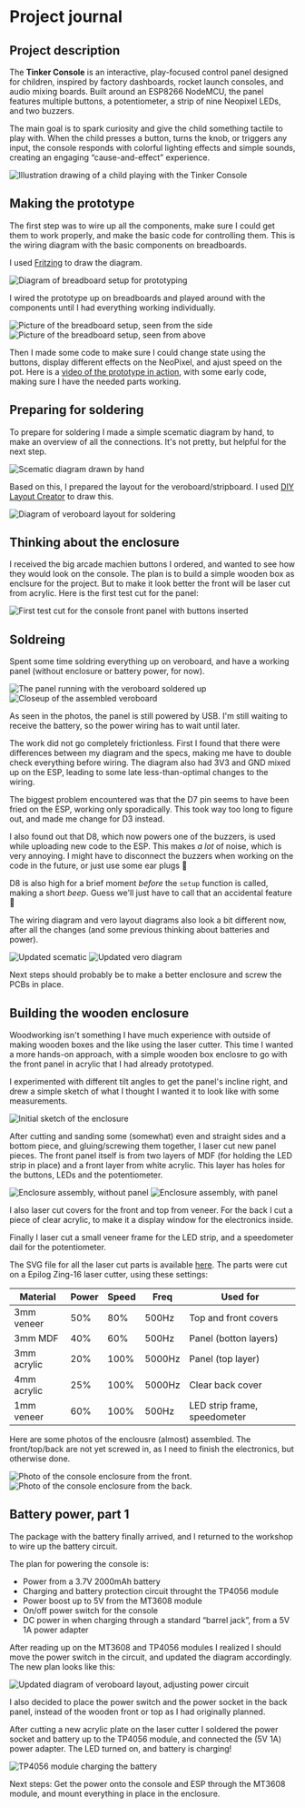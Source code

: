 # Project journal

## Project description

The **Tinker Console** is an interactive, play-focused control panel designed for children, inspired by factory dashboards, rocket launch consoles, and audio mixing boards. Built around an ESP8266 NodeMCU, the panel features multiple buttons, a potentiometer, a strip of nine Neopixel LEDs, and two buzzers.

The main goal is to spark curiosity and give the child something tactile to play with. When the child presses a button, turns the knob, or triggers any input, the console responds with colorful lighting effects and simple sounds, creating an engaging “cause-and-effect” experience.

![Illustration drawing of a child playing with the Tinker Console](/docs/pics/illustration.png)

## Making the prototype

The first step was to wire up all the components, make sure I could get them to work properly, and make the basic code for controlling them. This is the wiring diagram with the basic components on breadboards.

I used [Fritzing](https://fritzing.org/) to draw the diagram.

![Diagram of breadboard setup for prototyping](/docs/diagrams/breadboard.png)

I wired the prototype up on breadboards and played around with the components until I had everything working individually.

![Picture of the breadboard setup, seen from the side](/docs/pics/breadboard-side.jpg)
![Picture of the breadboard setup, seen from above](/docs/pics/breadboard-over.jpg)

Then I made some code to make sure I could change state using the buttons, display different effects on the NeoPixel, and ajust speed on the pot.
Here is a [video of the prototype in action](https://github.com/kvalle/tinker-console/raw/refs/heads/main/docs/pics/breadboard-prototype.m4v), with some early code, making sure I have the needed parts working.

## Preparing for soldering

To prepare for soldering I made a simple scematic diagram by hand, to make an overview of all the connections. It's not pretty, but helpful for the next step.

![Scematic diagram drawn by hand](/docs/diagrams/scematic-v1.png)

Based on this, I prepared the layout for the veroboard/stripboard. I used [DIY Layout Creator](https://github.com/bancika/diy-layout-creator) to draw this.

![Diagram of veroboard layout for soldering](/docs/diagrams/vero-v1.png)

## Thinking about the enclosure

I received the big arcade machien buttons I ordered, and wanted to see how they would look on the console. The plan is to build a simple wooden box as enclsure for the project. But to make it look better the front will be laser cut from acrylic. Here is the first test cut for the panel:

![First test cut for the console front panel with buttons inserted](/docs/pics/front-panel-prototype.jpg)

## Soldreing

Spent some time soldring everything up on veroboard, and have a working panel (without enclosure or battery power, for now).

![The panel running with the veroboard soldered up](/docs/pics/first-hookup-with-veroboard.jpg)
![Closeup of the assembled veroboard](/docs/pics/closeup-of-soldered-veroboard.jpg)

As seen in the photos, the panel is still powered by USB. I'm still waiting to receive the battery, so the power wiring has to wait until later.

The work did not go completely frictionless. First I found that there were differences between my diagram and the specs, making me have to double check everything before wiring. The diagram also had 3V3 and GND mixed up on the ESP, leading to some late less-than-optimal changes to the wiring.

The biggest problem encountered was that the D7 pin seems to have been fried on the ESP, working only sporadically. This took way too long to figure out, and made me change for D3 instead.

I also found out that D8, which now powers one of the buzzers, is used while uploading new code to the ESP. This makes _a lot_ of noise, which is very annoying. I might have to disconnect the buzzers when working on the code in the future, or just use some ear plugs 🙉

D8 is also high for a brief moment _before_ the `setup` function is called, making a short _beep_. Guess we'll just have to call that an accidental feature 🤷

The wiring diagram and vero layout diagrams also look a bit different now, after all the changes (and some previous thinking about batteries and power).

![Updated scematic](/docs/diagrams/scematic-v2.png)
![Updated vero diagram](/docs/diagrams/vero-v2.png)

Next steps should probably be to make a better enclosure and screw the PCBs in place.

## Building the wooden enclosure

Woodworking isn't something I have much experience with outside of making wooden boxes and the like using the laser cutter. This time I wanted a more hands-on approach, with a simple wooden box enclosre to go with the front panel in acrylic that I had already prototyped.

I experimented with different tilt angles to get the panel's incline right, and drew a simple sketch of what I thought I wanted it to look like with some measurements.

![Initial sketch of the enclosure](/docs/pics/enclosure-sketch.png)

After cutting and sanding some (somewhat) even and straight sides and a bottom piece, and gluing/screwing them together, I laser cut new panel pieces. The front panel itself is from two layers of MDF (for holding the LED strip in place) and a front layer from white acrylic. This layer has holes for the buttons, LEDs and the potentiometer.

![Enclosure assembly, without panel](/docs/pics/enclosure-box-1.jpg)
![Enclosure assembly, with panel](/docs/pics/enclosure-box-2.jpg)

I also laser cut covers for the front and top from veneer. For the back I cut a piece of clear acrylic, to make it a display window for the electronics inside.

Finally I laser cut a small veneer frame for the LED strip, and a speedometer dail for the potentiometer.

The SVG file for all the laser cut parts is available [here](/lasercutter/enclosure.svg). The parts were cut on a Epilog Zing-16 laser cutter, using these settings:

| Material    | Power | Speed | Freq   | Used for                     |
| ----------- | ----- | ----- | ------ | ---------------------------- |
| 3mm veneer  | 50%   | 80%   | 500Hz  | Top and front covers         |
| 3mm MDF     | 40%   | 60%   | 500Hz  | Panel (botton layers)        |
| 3mm acrylic | 20%   | 100%  | 5000Hz | Panel (top layer)            |
| 4mm acrylic | 25%   | 100%  | 5000Hz | Clear back cover             |
| 1mm veneer  | 60%   | 100%  | 500Hz  | LED strip frame, speedometer |

Here are some photos of the enclousre (almost) assembled. The front/top/back are not yet screwed in, as I need to finish the electronics, but otherwise done.

![Photo of the console enclosure from the front.](/docs/pics/enclosure-assembled-front.jpg)
![Photo of the console enclosure from the back.](/docs/pics/enclosure-assembled-back.jpg)

## Battery power, part 1

The package with the battery finally arrived, and I returned to the workshop to wire up the battery circuit.

The plan for powering the console is:

- Power from a 3.7V 2000mAh battery
- Charging and battery protection circuit throught the TP4056 module
- Power boost up to 5V from the MT3608 module
- On/off power switch for the console
- DC power in when charging through a standard “barrel jack”, from a 5V 1A power adapter

After reading up on the MT3608 and TP4056 modules I realized I should move the power switch in the circuit, and updated the diagram accordingly. The new plan looks like this:

![Updated diagram of veroboard layout, adjusting power circuit](/docs/diagrams/vero-v3.png)

I also decided to place the power switch and the power socket in the back panel, instead of the wooden front or top as I had originally planned.

After cutting a new acrylic plate on the laser cutter I soldered the power socket and battery up to the TP4056 module, and connected the (5V 1A) power adapter. The LED turned on, and battery is charging!

![TP4056 module charging the battery](/docs/pics/tp4056-charging-battery.jpg)

Next steps: Get the power onto the console and ESP through the MT3608 module, and mount everything in place in the enclosure.
